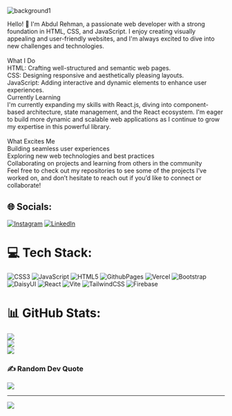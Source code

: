       
 
![background1](https://github.com/user-attachments/assets/faa3131f-805c-46fe-b54a-2ddfd2991d0e)


Hello! 👋 I'm Abdul Rehman, a passionate web developer with a strong foundation in HTML, CSS, and JavaScript. I enjoy creating visually appealing and user-friendly websites, and I'm always excited to dive into new challenges and technologies.<br><br>What 
I Do<br>HTML: Crafting well-structured and semantic web pages.<br>CSS: Designing responsive and aesthetically pleasing layouts.<br>JavaScript: Adding interactive and dynamic elements to enhance user experiences.<br>Currently Learning<br>I'm currently expanding my skills with React.js, diving into component-based architecture, state management, and the React ecosystem. I'm eager to build more dynamic and scalable web applications as I continue to grow my expertise in this powerful library.<br><br>What Excites Me<br>Building seamless user experiences<br>Exploring new web technologies and best practices<br>Collaborating on projects and learning from others in the community<br>Feel free to check out my repositories to see some of the projects I’ve worked on, and don’t hesitate to reach out if you’d like to connect or collaborate!


## 🌐 Socials:
[![Instagram](https://img.shields.io/badge/Instagram-%23E4405F.svg?logo=Instagram&logoColor=white)](https://instagram.com/abdul_rehman_1718) 
[![LinkedIn](https://img.shields.io/badge/LinkedIn-%230077B5.svg?logo=linkedin&logoColor=white)](https://www.linkedin.com/in/abdul-rehman-7aa108328/) 

# 💻 Tech Stack:
![CSS3](https://img.shields.io/badge/css3-%231572B6.svg?style=for-the-badge&logo=css3&logoColor=white) ![JavaScript](https://img.shields.io/badge/javascript-%23323330.svg?style=for-the-badge&logo=javascript&logoColor=%23F7DF1E) ![HTML5](https://img.shields.io/badge/html5-%23E34F26.svg?style=for-the-badge&logo=html5&logoColor=white) ![GithubPages](https://img.shields.io/badge/github%20pages-121013?style=for-the-badge&logo=github&logoColor=white) ![Vercel](https://img.shields.io/badge/vercel-%23000000.svg?style=for-the-badge&logo=vercel&logoColor=white) ![Bootstrap](https://img.shields.io/badge/bootstrap-%238511FA.svg?style=for-the-badge&logo=bootstrap&logoColor=white) ![DaisyUI](https://img.shields.io/badge/daisyui-5A0EF8?style=for-the-badge&logo=daisyui&logoColor=white) ![React](https://img.shields.io/badge/react-%2320232a.svg?style=for-the-badge&logo=react&logoColor=%2361DAFB) ![Vite](https://img.shields.io/badge/vite-%23646CFF.svg?style=for-the-badge&logo=vite&logoColor=white) ![TailwindCSS](https://img.shields.io/badge/tailwindcss-%2338B2AC.svg?style=for-the-badge&logo=tailwind-css&logoColor=white) ![Firebase](https://img.shields.io/badge/firebase-a08021?style=for-the-badge&logo=firebase&logoColor=ffcd34)
# 📊 GitHub Stats:
![](https://github-readme-stats.vercel.app/api?username=AbdulRehman817&theme=dark&hide_border=false&include_all_commits=false&count_private=false)<br/>
![](https://github-readme-streak-stats.herokuapp.com/?user=AbdulRehman817&theme=dark&hide_border=false)<br/>
![](https://github-readme-stats.vercel.app/api/top-langs/?username=AbdulRehman817&theme=dark&hide_border=false&include_all_commits=false&count_private=false&layout=compact)

### ✍️ Random Dev Quote
![](https://quotes-github-readme.vercel.app/api?type=horizontal&theme=radical)

---
[![](https://visitcount.itsvg.in/api?id=AbdulRehman817&icon=0&color=0)](https://visitcount.itsvg.in)

<!-- Proudly created with GPRM ( https://gprm.itsvg.in ) -->

